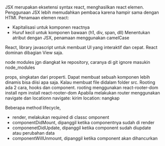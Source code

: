 JSX
merupakan eksetensi syntax react, menghasilkan react elemen. Penggunaan JSX lebih memudahkan pembaca karena hampir sama dengan HTMl.
Penamaan elemen react:
- Kapitalisasi untuk komponen reactnya
- Huruf kecil untuk komponen bawaan (h1, div, span, dll)
 Menentukan atribut dengan JSX, penamaan menggunakan camelCase


React, library javascript untuk membuat UI yang interaktif dan cepat.
React dominan dibagian View saja. 

node modules jgn diangkat ke repository, caranya di git ignore masukin node_modules


props, singkatan dari properti. Dapat membuat sebuah komponen lebih dinamis bisa diisi apa saja.
Kalau membuat file didalam folder src.
Rooting ada 2 cara, hooks dan component. 
rooting menggunakan react-rooter-dom
install npm install react-rooter-dom
Apabila melakukan router menggunakan navigate dan locationn
navigate: kirim
location: nangkap


Beberapa method lifecycle,
- render, melakukan required di classc omponent
- componentDidMount, dipanggil ketika componentnya sudah di render
- componenetDidUpdate, dipanggil ketika component sudah diupdate atau perubahan data
- componentWillUnmount, dipanggil ketika component akan dihancurkan
